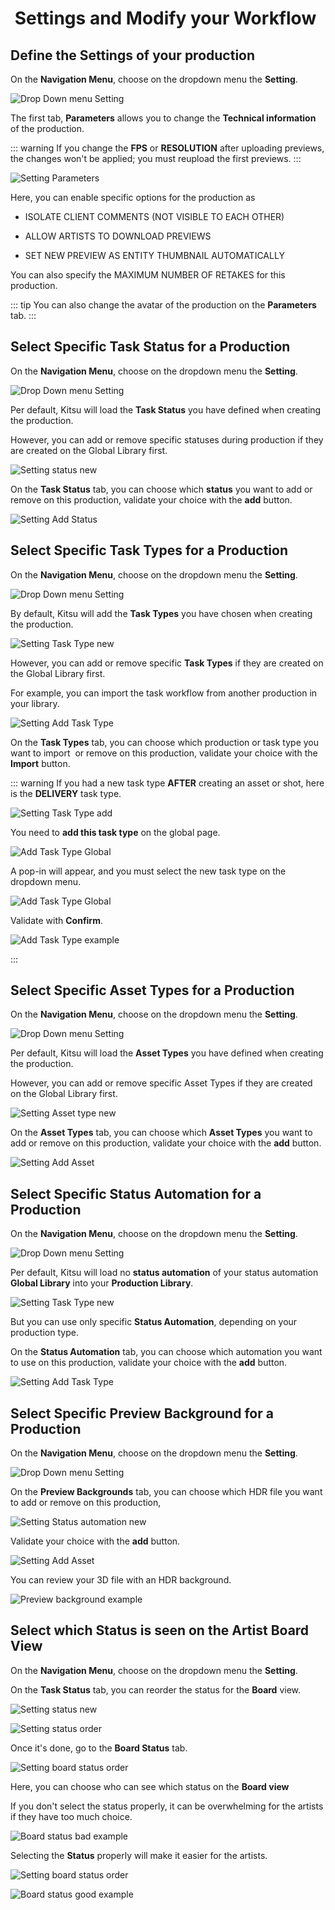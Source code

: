 #  Settings and Modify your Workflow



## Define the Settings of your production
On the **Navigation Menu**, choose on the dropdown menu the **Setting**. 

![Drop Down menu Setting](../img/getting-started/drop_down_menu_setting.png)

The first tab, **Parameters** allows you to change the **Technical information** of the production.

::: warning
If you change the **FPS** or **RESOLUTION** after uploading previews, the changes won't be applied; you must reupload the first previews.
:::

![Setting Parameters](../img/getting-started/setting_parameters.png)

Here, you can enable specific options for the production as

- ISOLATE CLIENT COMMENTS (NOT VISIBLE TO EACH OTHER)

- ALLOW ARTISTS TO DOWNLOAD PREVIEWS

- SET NEW PREVIEW AS ENTITY THUMBNAIL AUTOMATICALLY

You can also specify the MAXIMUM NUMBER OF RETAKES for this production.

::: tip
You can also change the avatar of the production on the **Parameters** tab.
:::

## Select Specific Task Status for a Production


On the **Navigation Menu**, choose on the dropdown menu the **Setting**. 

![Drop Down menu Setting](../img/getting-started/drop_down_menu_setting.png)

Per default, Kitsu will load the **Task Status** you have defined when creating the production.

However, you can add or remove specific statuses during production if they are created on the Global Library first.

![Setting status new](../img/getting-started/setting_status_new.png)

On the **Task Status** tab, you can choose which **status** you want to add or remove on this production, 
validate your choice with the **add** button.


![Setting Add Status](../img/getting-started/setting_status_add.png)


## Select Specific Task Types for a Production

On the **Navigation Menu**, choose on the dropdown menu the **Setting**.

![Drop Down menu Setting](../img/getting-started/drop_down_menu_setting.png)

By default, Kitsu will add the **Task Types** you have chosen when creating the production.

![Setting Task Type new](../img/getting-started/setting_task_new.png)

However, you can add or remove specific **Task Types** if they are created on the Global Library first.

For example, you can import the task workflow from another production in your library.

![Setting Add Task Type](../img/getting-started/setting_task_add.png)

On the **Task Types** tab, you can choose which production or task type you want to import  or remove on this production, 
validate your choice with the **Import** button.



::: warning
If you had a new task type **AFTER** creating an asset or shot, here is the **DELIVERY** task type.

![Setting Task Type add](../img/getting-started/setting_task_add2.png)

You need to **add this task type** on the global page.

![Add Task Type Global](../img/getting-started/global_add_task.png)

A pop-in will appear, and you must select the new task type on the dropdown menu.

![Add Task Type Global](../img/getting-started/add_task_current.png)

Validate with **Confirm**.

![Add Task Type example](../img/getting-started/add_task_example.png)

:::

## Select Specific Asset Types for a Production

On the **Navigation Menu**, choose on the dropdown menu the **Setting**.

![Drop Down menu Setting](../img/getting-started/drop_down_menu_setting.png)

Per default, Kitsu will load the **Asset Types** you have defined when creating the production.

However, you can add or remove specific Asset Types if they are created on the Global Library first.

![Setting Asset type new](../img/getting-started/setting_asset_new.png)

On the **Asset Types** tab, you can choose which **Asset Types** you want to add or remove on this production, 
validate your choice with the **add** button.

![Setting Add Asset](../img/getting-started/setting_asset_add.png)


## Select Specific Status Automation for a Production

On the **Navigation Menu**, choose on the dropdown menu the **Setting**.

![Drop Down menu Setting](../img/getting-started/drop_down_menu_setting.png)

Per default, Kitsu will load no **status automation** of your 
status automation **Global Library** into your **Production Library**.

![Setting Task Type new](../img/getting-started/setting_auto_new.png)

But you can use only specific **Status Automation**, depending on your production type.


On the **Status Automation** tab, you can choose which automation you want to use on this production, 
validate your choice with the **add** button.


![Setting Add Task Type](../img/getting-started/setting_auto_add.png)


## Select Specific Preview Background for a Production

On the **Navigation Menu**, choose on the dropdown menu the **Setting**.


![Drop Down menu Setting](../img/getting-started/drop_down_menu_setting.png)

On the **Preview Backgrounds** tab, you can choose which HDR file you want to add or remove on this production,

![Setting Status automation new](../img/getting-started/preview_background_setting.png)



Validate your choice with the **add** button.

![Setting Add Asset](../img/getting-started/preview_background_setting_filled.png)

You can review your 3D file with an HDR background.

![Preview background example](../img/getting-started/preview_background_example.png)


## Select which Status is seen on the Artist Board View

On the **Navigation Menu**, choose on the dropdown menu the **Setting**.

On the **Task Status** tab, you can reorder the status for the **Board** view.

![Setting status new](../img/getting-started/setting_status_new.png)

![Setting status order](../img/getting-started/setting_status_order.png)

Once it's done, go to the **Board Status** tab.

![Setting board status order](../img/getting-started/setting_board_status.png)

Here, you can choose who can see which status on the **Board view**

If you don't select the status properly, it can be overwhelming for the artists if they have too much choice.

![Board status bad example](../img/getting-started/board_all_status.png)

Selecting the **Status** properly will make it easier for the artists.


![Setting board status order](../img/getting-started/setting_board_status_selection.png)


![Board status good example](../img/getting-started/setting_board_status_selection_artist.png)

